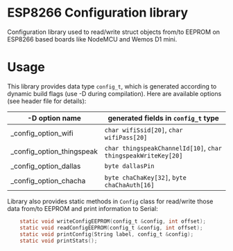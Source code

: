 # ESP8266 Configuration library
Configuration library used to read/write struct objects from/to EEPROM on ESP8266 based boards like NodeMCU and Wemos D1 mini.

# Usage

This library provides data type `config_t`, which is generated according to dynamic build flags (use -D during compilation). Here are available options (see header file for details):

-D option name|generated fields in `config_t` type
--------------|-----------------------------------
_config_option_wifi|`char wifiSsid[20]`, `char wifiPass[20]`
_config_option_thingspeak|`char thingspeakChannelId[10]`, `char thingspeakWriteKey[20]`
_config_option_dallas|`byte dallasPin`
_config_option_chacha|`byte chaChaKey[32]`, `byte chaChaAuth[16]`


Library also provides static methods in `Config` class for read/write those data from/to EEPROM and print information to Serial:
```C
    static void writeConfigEEPROM(config_t &config, int offset);
    static void readConfigEEPROM(config_t &config, int offset);
    static void printConfig(String label, config_t &config);
    static void printStats();
```